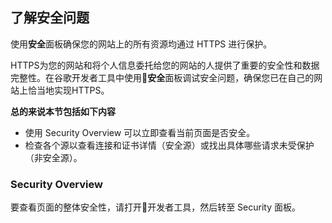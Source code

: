 <!-- toc -->

## 了解安全问题

使用**安全**面板确保您的网站上的所有资源均通过 HTTPS 进行保护。

HTTPS为您的网站和将个人信息委托给您的网站的人提供了重要的安全性和数据完整性。在谷歌开发者工具中使用**安全**面板调试安全问题，确保您已在自己的网站上恰当地实现HTTPS。

**总的来说本节包括如下内容**

- 使用 Security Overview 可以立即查看当前页面是否安全。
- 检查各个源以查看连接和证书详情（安全源）或找出具体哪些请求未受保护（非安全源）。

### Security Overview

要查看页面的整体安全性，请打开开发者工具，然后转至 Security 面板。